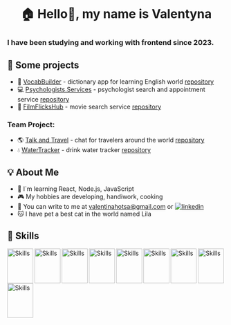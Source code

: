 
# <p align="center">🏠 Hello👋, my name is Valentyna</p>

###  I have been studying and working with frontend since 2023.


## 📲 Some projects 

- 🎨 [VocabBuilder](https://valentinahotsa.github.io/vocab-builder/login) - dictionary app for learning English world [repository](https://github.com/ValentinaHotsa/vocab-builder)
- 💻 [Psychologists.Services](https://valentinahotsa.github.io/psychologists.services/) - psychologist search and appointment service [repository](https://github.com/ValentinaHotsa/psychologists.services)
- 🎥 [FilmFlicksHub](https://valentinahotsa.github.io/film-flicks-hub/) - movie search service [repository](https://github.com/ValentinaHotsa/film-flicks-hub)

### Team Project:

- 🌎 [Talk and Travel](https://talk-and-travel.online/) -  chat for travelers around the world [repository](https://github.com/ReginaVarybrus/talk-and-travel-chat)
- 💧 [WaterTracker](https://denys90.github.io/tracker-of-water-frontend/) -  drink water tracker [repository](https://github.com/Denys90/tracker-of-water-frontend)

## 💡 About Me

- 📖 I`m learning React, Node.js, JavaScript
- 🎮 My hobbies are developing, handiwork, cooking
- 💌 You can write to me at valentinahotsa@gmail.com or  [![linkedin](https://img.shields.io/badge/linkedin-0A66C2?style=for-the-badge&logo=linkedin&logoColor=white)](https://www.linkedin.com/in/valentynahotsa/)
- 😽 I have pet a best cat in the world named Lila


## 🔨 Skills
 
<img src="https://cdn.jsdelivr.net/gh/devicons/devicon/icons/html5/html5-original.svg" alt="Skills" align="left" width="60" height="80"/>  
<img src="https://cdn.jsdelivr.net/gh/devicons/devicon/icons/css3/css3-original.svg" alt="Skills" align="left" width="60" height="80"/>  
<img src="https://cdn.jsdelivr.net/gh/devicons/devicon/icons/materialui/materialui-original.svg" alt="Skills" align="left" width="60" height="80"/>  
<img src="https://cdn.jsdelivr.net/gh/devicons/devicon/icons/javascript/javascript-original.svg" alt="Skills" align="left" width="60" height="80"/>  
<img src="https://cdn.jsdelivr.net/gh/devicons/devicon/icons/react/react-original.svg" alt="Skills" align="left" width="60" height="80"/>  
<img src="https://cdn.jsdelivr.net/gh/devicons/devicon/icons/redux/redux-original.svg" alt="Skills" align="left" width="60" height="80"/>  
<img src="https://cdn.jsdelivr.net/gh/devicons/devicon/icons/nodejs/nodejs-original.svg" alt="Skills" align="left" width="60" height="80"/>  
<img src="https://cdn.jsdelivr.net/gh/devicons/devicon/icons/express/express-original.svg" alt="Skills" align="left" width="60" height="80"/>  
<img src="https://cdn.jsdelivr.net/gh/devicons/devicon/icons/github/github-original.svg" alt="Skills" align="left" width="60" height="80"/> 

<br><br><br>




